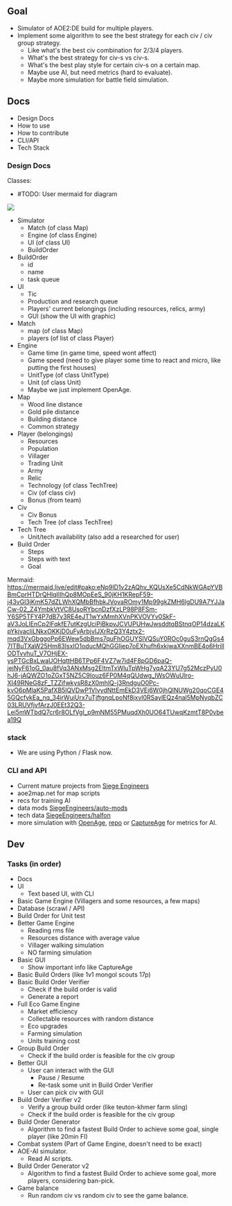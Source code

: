 ## Goal

- Simulator of AOE2:DE build for multiple players.
- Implement some algorithm to see the best strategy for each civ / civ group strategy.
  - Like what's the best civ combination for 2/3/4 players.
  - What's the best strategy for civ-s vs civ-s.
  - What's the best play style for certain civ-s on a certain map.
  - Maybe use AI, but need metrics (hard to evaluate).
  - Maybe more simulation for battle field simulation.

## Docs

- Design Docs
- How to use
- How to contribute
- CLI/API
- Tech Stack

### Design Docs

Classes:

- #TODO: User mermaid for diagram

[![](https://mermaid.ink/img/pako:eNp9lD1v2zAQhv_KQUsXe5CdNkWGApYVBBmCprHTDrQHlqIlIhQp8MOpEeS_90jKH1KRepF59-j43vGl3jKmK57dZLWhXQMbBfhbkJVovaROmy1Mp99gkZMH6lgDU9A7YJJaCw-02_Z4YmbkVtVC8UsoRYbcnDzfXzLP98P8FSm-Y6SP5TFY4P7dB7v3RE4eJT1wYxMmhXVnPKVOVYv0SkF-aV3JoLlEnCp2lFqkfE7utKzgUciPiBkpvJCVUPUHwJwsddtqBStnqOP14dzaLKpYkjvacliLNkxOKKjD0uFyArbjvIJXrRzQ3Y4ztx2-mqd3VxGbggoPp6EWew5dbBms7quFhOGUYSlVQSuY0ROc0guS3rnQgGs47ITBuTXaW25Hm83IsxIO1oducMQhGGIjep7oEXhufh6xkjwaXXnmBE4o6HrillODTvvhuT_V7OHjEX-ysPTGcBxLwaUOHqttHB6TPp6F4VZ7w7id4F8pGD6paQ-jejNyF61oG_0au8fVq3ANxMsg2EltmTxWluTpWHg7yqA23YU7g52MczPyU0hJ6-jAQWZO1oZGxT5NZ5C9Iouz6FP0M4qQUdwg_IWsOWuUlro-XI49RNeG8zF_TZZifwkysR8zX0mhlQ-j3RndguO0Pc-kvO6pMlaK5PafXB5lQVDwP1VlvydNttEmEkD3VEj6W0jhQlNUWg20qoCGE45GQcfvkEa_nq_34irWuiUrx7uTjftgnqLpoNf8jxvl0RSaylEQz4nal5MpNyqbZC03LRUVfjvfArzJ0EEt32Q3-Lei5mWTbdQ7cr6r8OLfVgI_p9mNM55PMuqdXh0UO64TUwqKzmtT8P0vbea19Q)](https://mermaid.live/edit#pako:eNp9lD1v2zAQhv_KQUsXe5CdNkWGApYVBBmCprHTDrQHlqIlIhQp8MOpEeS_90jKH1KRepF59-j43vGl3jKmK57dZLWhXQMbBfhbkJVovaROmy1Mp99gkZMH6lgDU9A7YJJaCw-02_Z4YmbkVtVC8UsoRYbcnDzfXzLP98P8FSm-Y6SP5TFY4P7dB7v3RE4eJT1wYxMmhXVnPKVOVYv0SkF-aV3JoLlEnCp2lFqkfE7utKzgUciPiBkpvJCVUPUHwJwsddtqBStnqOP14dzaLKpYkjvacliLNkxOKKjD0uFyArbjvIJXrRzQ3Y4ztx2-mqd3VxGbggoPp6EWew5dbBms7quFhOGUYSlVQSuY0ROc0guS3rnQgGs47ITBuTXaW25Hm83IsxIO1oducMQhGGIjep7oEXhufh6xkjwaXXnmBE4o6HrillODTvvhuT_V7OHjEX-ysPTGcBxLwaUOHqttHB6TPp6F4VZ7w7id4F8pGD6paQ-jejNyF61oG_0au8fVq3ANxMsg2EltmTxWluTpWHg7yqA23YU7g52MczPyU0hJ6-jAQWZO1oZGxT5NZ5C9Iouz6FP0M4qQUdwg_IWsOWuUlro-XI49RNeG8zF_TZZifwkysR8zX0mhlQ-j3RndguO0Pc-kvO6pMlaK5PafXB5lQVDwP1VlvydNttEmEkD3VEj6W0jhQlNUWg20qoCGE45GQcfvkEa_nq_34irWuiUrx7uTjftgnqLpoNf8jxvl0RSaylEQz4nal5MpNyqbZC03LRUVfjvfArzJ0EEt32Q3-Lei5mWTbdQ7cr6r8OLfVgI_p9mNM55PMuqdXh0UO64TUwqKzmtT8P0vbea19Q)

- Simulator
  - Match (of class Map)
  - Engine (of class Engine)
  - UI (of class UI)
  - BuildOrder
- BuildOrder
  - id
  - name
  - task queue
- UI
  - Tic
  - Production and research queue
  - Players' current belongings (including resources, relics, army)
  - GUI (show the UI with graphic)
- Match
  - map (of class Map)
  - players (of list of class Player)
- Engine
  - Game time (in game time, speed wont affect)
  - Game speed (need to give player some time to react and micro, like putting the first houses)
  - UnitType (of class UnitType)
  - Unit (of class Unit)
  - Maybe we just implement OpenAge.
- Map
  - Wood line distance
  - Gold pile distance
  - Building distance
  - Common strategy
- Player (belongings)
  - Resources
  - Population
  - Villager
  - Trading Unit
  - Army
  - Relic
  - Technology (of class TechTree)
  - Civ (of class civ)
  - Bonus (from team)
- Civ
  - Civ Bonus
  - Tech Tree (of class TechTree)
- Tech Tree
  - Unit/tech availability (also add a researched for user)
- Build Order
  - Steps
  - Steps with text
  - Goal


Mermaid:
https://mermaid.live/edit#pako:eNp9lD1v2zAQhv_KQUsXe5CdNkWGApYVBBmCprHTDrQHlqIlIhQp8MOpEeS_90jKH1KRepF59-j43vGl3jKmK57dZLWhXQMbBfhbkJVovaROmy1Mp99gkZMH6lgDU9A7YJJaCw-02_Z4YmbkVtVC8UsoRYbcnDzfXzLP98P8FSm-Y6SP5TFY4P7dB7v3RE4eJT1wYxMmhXVnPKVOVYv0SkF-aV3JoLlEnCp2lFqkfE7utKzgUciPiBkpvJCVUPUHwJwsddtqBStnqOP14dzaLKpYkjvacliLNkxOKKjD0uFyArbjvIJXrRzQ3Y4ztx2-mqd3VxGbggoPp6EWew5dbBms7quFhOGUYSlVQSuY0ROc0guS3rnQgGs47ITBuTXaW25Hm83IsxIO1oducMQhGGIjep7oEXhufh6xkjwaXXnmBE4o6HrillODTvvhuT_V7OHjEX-ysPTGcBxLwaUOHqttHB6TPp6F4VZ7w7id4F8pGD6paQ-jejNyF61oG_0au8fVq3ANxMsg2EltmTxWluTpWHg7yqA23YU7g52MczPyU0hJ6-jAQWZO1oZGxT5NZ5C9Iouz6FP0M4qQUdwg_IWsOWuUlro-XI49RNeG8zF_TZZifwkysR8zX0mhlQ-j3RndguO0Pc-kvO6pMlaK5PafXB5lQVDwP1VlvydNttEmEkD3VEj6W0jhQlNUWg20qoCGE45GQcfvkEa_nq_34irWuiUrx7uTjftgnqLpoNf8jxvl0RSaylEQz4nal5MpNyqbZC03LRUVfjvfArzJ0EEt32Q3-Lei5mWTbdQ7cr6r8OLfVgI_p9mNM55PMuqdXh0UO64TUwqKzmtT8P0vbea19Q

### stack

- We are using Python / Flask now.

### CLI and API

- Current mature projects from [Siege Engineers](https://siegeengineers.org/projects)
- aoe2map.net for map scripts
- recs for training AI
- data mods [SiegeEngineers/auto-mods](https://github.com/SiegeEngineers/auto-mods)
- tech data [SiegeEngineers/halfon](https://github.com/SiegeEngineers/halfon/)
- more simulation with [OpenAge](https://blog.openage.dev/), [repo](https://github.com/SFTtech/openage) or [CaptureAge](https://captureage.com/) for metrics for AI.

## Dev

### Tasks (in order)

- Docs
- UI
  - Text based UI, with CLI
- Basic Game Engine (Villagers and some resources, a few maps)
- Database (scrawl / API)
- Build Order for Unit test
- Better Game Engine
  - Reading rms file
  - Resources distance with average value
  - Villager walking simulation
  - NO farming simulation
- Basic GUI
  - Show important info like CaptureAge
- Basic Build Orders (like 1v1 mongol scouts 17p)
- Basic Build Order Verifier
  - Check if the build order is valid
  - Generate a report
- Full Eco Game Engine
  - Market efficiency
  - Collectable resources with random distance
  - Eco upgrades
  - Farming simulation
  - Units training cost
- Group Build Order
  - Check if the build order is feasible for the civ group
- Better GUI
  - User can interact with the GUI
    - Pause / Resume
    - Re-task some unit in Build Order Verifier
  - User can pick civ with GUI
- Build Order Verifier v2
  - Verify a group build order (like teuton-khmer farm sling)
  - Check if the build order is feasible for the civ group
- Build Order Generator
  - Algorithm to find a fastest Build Order to achieve some goal, single player (like 20min FI)
- Combat system (Part of Game Engine, doesn't need to be exact)
- AOE-AI simulator.
  - Read AI scripts.
- Build Order Generator v2
  - Algorithm to find a fastest Build Order to achieve some goal, more players, considering ban-pick.
- Game balance
  - Run random civ vs random civ to see the game balance.